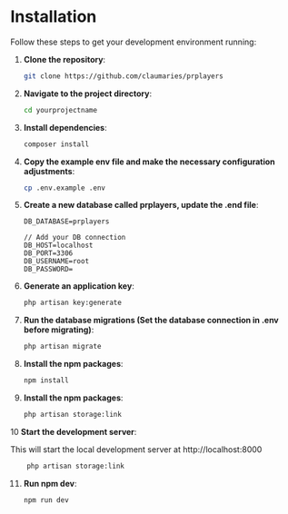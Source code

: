 # Installation

Follow these steps to get your development environment running:

1. **Clone the repository**:
    ```bash
    git clone https://github.com/claumaries/prplayers
    ```

2. **Navigate to the project directory**:
    ```bash
    cd yourprojectname
    ```

3. **Install dependencies**:
    ```bash
    composer install
    ```   

4. **Copy the example env file and make the necessary configuration adjustments**:
    ```bash
    cp .env.example .env
    ```
   
5. **Create a new database called prplayers, update the .end file**:
    ```dotenv
    DB_DATABASE=prplayers
     
    // Add your DB connection   
    DB_HOST=localhost
    DB_PORT=3306
    DB_USERNAME=root
    DB_PASSWORD=
    ```

6. **Generate an application key**:
    ```bash
    php artisan key:generate
    ```

7. **Run the database migrations (Set the database connection in .env before migrating)**:
    ```bash
    php artisan migrate
    ```

8. **Install the npm packages**:
    ```bash
    npm install
    ```
9. **Install the npm packages**:
    ```bash
    php artisan storage:link
    ```

10 **Start the development server**:

This will start the local development server at http://localhost:8000

   ```bash
       php artisan storage:link
   ```


11. **Run npm dev**:
    ```bash
    npm run dev
    ```